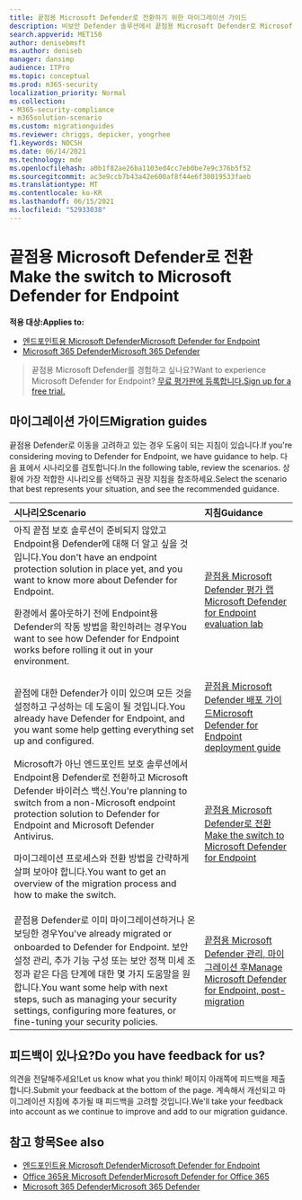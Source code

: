 ```yaml
---
title: 끝점용 Microsoft Defender로 전환하기 위한 마이그레이션 가이드
description: 비보안 Defender 솔루션에서 끝점용 Microsoft Defender로 Microsoft 365 방법을 알아보십시오.
search.appverid: MET150
author: denisebmsft
ms.author: deniseb
manager: dansimp
audience: ITPro
ms.topic: conceptual
ms.prod: m365-security
localization_priority: Normal
ms.collection:
- M365-security-compliance
- m365solution-scenario
ms.custom: migrationguides
ms.reviewer: chriggs, depicker, yongrhee
f1.keywords: NOCSH
ms.date: 06/14/2021
ms.technology: mde
ms.openlocfilehash: a0b1f82ae26ba1103ed4cc7eb0be7e9c376b5f52
ms.sourcegitcommit: ac3e9ccb7b43a42e600af8f44e6f30019533faeb
ms.translationtype: MT
ms.contentlocale: ko-KR
ms.lasthandoff: 06/15/2021
ms.locfileid: "52933038"
---
```

# <a name="make-the-switch-to-microsoft-defender-for-endpoint"></a><span data-ttu-id="20c5d-103">끝점용 Microsoft Defender로 전환</span><span class="sxs-lookup"><span data-stu-id="20c5d-103">Make the switch to Microsoft Defender for Endpoint</span></span>

<span data-ttu-id="20c5d-104">**적용 대상:**</span><span class="sxs-lookup"><span data-stu-id="20c5d-104">**Applies to:**</span></span>
- [<span data-ttu-id="20c5d-105">엔드포인트용 Microsoft Defender</span><span class="sxs-lookup"><span data-stu-id="20c5d-105">Microsoft Defender for Endpoint</span></span>](https://go.microsoft.com/fwlink/p/?linkid=2154037)
- [<span data-ttu-id="20c5d-106">Microsoft 365 Defender</span><span class="sxs-lookup"><span data-stu-id="20c5d-106">Microsoft 365 Defender</span></span>](https://go.microsoft.com/fwlink/?linkid=2118804)

> <span data-ttu-id="20c5d-107">끝점용 Microsoft Defender를 경험하고 싶나요?</span><span class="sxs-lookup"><span data-stu-id="20c5d-107">Want to experience Microsoft Defender for Endpoint?</span></span> [<span data-ttu-id="20c5d-108">무료 평가판에 등록합니다.</span><span class="sxs-lookup"><span data-stu-id="20c5d-108">Sign up for a free trial.</span></span>](https://www.microsoft.com/microsoft-365/windows/microsoft-defender-atp?ocid=docs-wdatp-exposedapis-abovefoldlink)

## <a name="migration-guides"></a><span data-ttu-id="20c5d-109">마이그레이션 가이드</span><span class="sxs-lookup"><span data-stu-id="20c5d-109">Migration guides</span></span>

<span data-ttu-id="20c5d-110">끝점용 Defender로 이동을 고려하고 있는 경우 도움이 되는 지침이 있습니다.</span><span class="sxs-lookup"><span data-stu-id="20c5d-110">If you're considering moving to Defender for Endpoint, we have guidance to help.</span></span> <span data-ttu-id="20c5d-111">다음 표에서 시나리오를 검토합니다.</span><span class="sxs-lookup"><span data-stu-id="20c5d-111">In the following table, review the scenarios.</span></span> <span data-ttu-id="20c5d-112">상황에 가장 적합한 시나리오를 선택하고 권장 지침을 참조하세요.</span><span class="sxs-lookup"><span data-stu-id="20c5d-112">Select the scenario that best represents your situation, and see the recommended guidance.</span></span>

| <span data-ttu-id="20c5d-113">시나리오</span><span class="sxs-lookup"><span data-stu-id="20c5d-113">Scenario</span></span> | <span data-ttu-id="20c5d-114">지침</span><span class="sxs-lookup"><span data-stu-id="20c5d-114">Guidance</span></span> |
|:----|:----|
| <span data-ttu-id="20c5d-115">아직 끝점 보호 솔루션이 준비되지 않았고 Endpoint용 Defender에 대해 더 알고 싶을 것입니다.</span><span class="sxs-lookup"><span data-stu-id="20c5d-115">You don't have an endpoint protection solution in place yet, and you want to know more about Defender for Endpoint.</span></span> <p> <span data-ttu-id="20c5d-116">환경에서 롤아웃하기 전에 Endpoint용 Defender의 작동 방법을 확인하려는 경우</span><span class="sxs-lookup"><span data-stu-id="20c5d-116">You want to see how Defender for Endpoint works before rolling it out in your environment.</span></span>  | [<span data-ttu-id="20c5d-117">끝점용 Microsoft Defender 평가 랩</span><span class="sxs-lookup"><span data-stu-id="20c5d-117">Microsoft Defender for Endpoint evaluation lab</span></span>](evaluation-lab.md)   |
| <span data-ttu-id="20c5d-118">끝점에 대한 Defender가 이미 있으며 모든 것을 설정하고 구성하는 데 도움이 될 것입니다.</span><span class="sxs-lookup"><span data-stu-id="20c5d-118">You already have Defender for Endpoint, and you want some help getting everything set up and configured.</span></span>  | [<span data-ttu-id="20c5d-119">끝점용 Microsoft Defender 배포 가이드</span><span class="sxs-lookup"><span data-stu-id="20c5d-119">Microsoft Defender for Endpoint deployment guide</span></span>](deployment-phases.md)  |
| <span data-ttu-id="20c5d-120">Microsoft가 아닌 엔드포인트 보호 솔루션에서 Endpoint용 Defender로 전환하고 Microsoft Defender 바이러스 백신.</span><span class="sxs-lookup"><span data-stu-id="20c5d-120">You're planning to switch from a non-Microsoft endpoint protection solution to Defender for Endpoint and Microsoft Defender Antivirus.</span></span> <p> <span data-ttu-id="20c5d-121">마이그레이션 프로세스와 전환 방법을 간략하게 살펴 보아야 합니다.</span><span class="sxs-lookup"><span data-stu-id="20c5d-121">You want to get an overview of the migration process and how to make the switch.</span></span> |[<span data-ttu-id="20c5d-122">끝점용 Microsoft Defender로 전환</span><span class="sxs-lookup"><span data-stu-id="20c5d-122">Make the switch to Microsoft Defender for Endpoint</span></span>](switch-to-microsoft-defender-migration.md)   |
| <span data-ttu-id="20c5d-123">끝점용 Defender로 이미 마이그레이션하거나 온보딩한 경우</span><span class="sxs-lookup"><span data-stu-id="20c5d-123">You've already migrated or onboarded to Defender for Endpoint.</span></span> <span data-ttu-id="20c5d-124">보안 설정 관리, 추가 기능 구성 또는 보안 정책 미세 조정과 같은 다음 단계에 대한 몇 가지 도움말을 원합니다.</span><span class="sxs-lookup"><span data-stu-id="20c5d-124">You want some help with next steps, such as managing your security settings, configuring more features, or fine-tuning your security policies.</span></span> | [<span data-ttu-id="20c5d-125">끝점용 Microsoft Defender 관리, 마이그레이션 후</span><span class="sxs-lookup"><span data-stu-id="20c5d-125">Manage Microsoft Defender for Endpoint, post-migration</span></span>](manage-atp-post-migration.md) |


## <a name="do-you-have-feedback-for-us"></a><span data-ttu-id="20c5d-126">피드백이 있나요?</span><span class="sxs-lookup"><span data-stu-id="20c5d-126">Do you have feedback for us?</span></span>

<span data-ttu-id="20c5d-127">의견을 전달해주세요!</span><span class="sxs-lookup"><span data-stu-id="20c5d-127">Let us know what you think!</span></span> <span data-ttu-id="20c5d-128">페이지 아래쪽에 피드백을 제출합니다.</span><span class="sxs-lookup"><span data-stu-id="20c5d-128">Submit your feedback at the bottom of the page.</span></span> <span data-ttu-id="20c5d-129">계속해서 개선되고 마이그레이션 지침에 추가될 때 피드백을 고려할 것입니다.</span><span class="sxs-lookup"><span data-stu-id="20c5d-129">We'll take your feedback into account as we continue to improve and add to our migration guidance.</span></span>

## <a name="see-also"></a><span data-ttu-id="20c5d-130">참고 항목</span><span class="sxs-lookup"><span data-stu-id="20c5d-130">See also</span></span>

- [<span data-ttu-id="20c5d-131">엔드포인트용 Microsoft Defender</span><span class="sxs-lookup"><span data-stu-id="20c5d-131">Microsoft Defender for Endpoint</span></span>](/windows/security/threat-protection)
- [<span data-ttu-id="20c5d-132">Office 365용 Microsoft Defender</span><span class="sxs-lookup"><span data-stu-id="20c5d-132">Microsoft Defender for Office 365</span></span>](/microsoft-365/security/office-365-security/office-365-atp)
- [<span data-ttu-id="20c5d-133">Microsoft 365 Defender</span><span class="sxs-lookup"><span data-stu-id="20c5d-133">Microsoft 365 Defender</span></span>](/microsoft-365/security/defender/microsoft-threat-protection?) 
